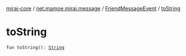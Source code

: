 [mirai-core](../../index.md) / [net.mamoe.mirai.message](../index.md) / [FriendMessageEvent](index.md) / [toString](./to-string.md)

# toString

`fun toString(): `[`String`](https://kotlinlang.org/api/latest/jvm/stdlib/kotlin/-string/index.html)